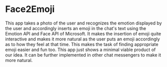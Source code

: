 # Face2Emoji
This app takes a photo of the user and recognizes the emotion displayed by the user and accordingly inserts an emoji in the chat's text using the Emotion API and Face API of  Microsoft. It makes the insertion of emoji quite interactive and makes it more natural as the user puts an emoji accordingly as to how they feel at that time.
This makes the task of finding appropriate emoji easier and fun too. This app just shows a minimal viable product of our idea. It can be further implemented in other chat messengers to make it more natural.


